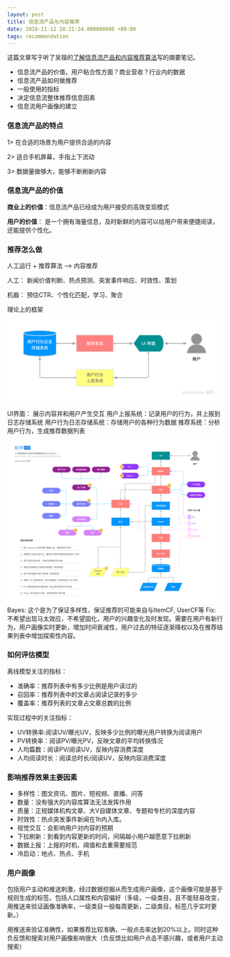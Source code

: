 ```yaml
---
layout: post
title: 信息流产品与内容推荐
date: 2018-11-12 20:21:24.000000000 +09:00
tags: recommendation
---
```

这篇文章写于听了吴锴的[了解信息流产品和内容推荐算法](https://www.zhihu.com/lives/911597815757672448)写的摘要笔记。
* 信息流产品的价值，用户粘合性方面？商业营收？行业内的数据
* 信息流产品如何做推荐
* 一般使用的指标
* 决定信息流整体推荐信息因素
* 信息流用户画像的建立

### 信息流产品的特点

1> 在合适的场景为用户提供合适的内容

2> 适合手机屏幕，手指上下流动

3> 数据量做够大，能够不断刷新内容

### 信息流产品的价值
**商业上的价值**：信息流产品已经成为用户接受的高效变现模式

**用户的价值**： 是一个拥有海量信息，及时新鲜的内容可以给用户带来便捷阅读，还能提供个性化。


### 推荐怎么做

人工运行 + 推荐算法 ——> 内容推荐

人工： 新闻价值判断、热点预测、突发事件响应、时效性、策划

机器： 预估CTR、个性化匹配，学习、聚合

理论上的框架
![](/assets/images/feedrec_1.png)

UI界面： 展示内容并和用户产生交互
用户上报系统：记录用户的行为，并上报到日志存储系统
用户行为日志存储系统：存储用户的各种行为数据
推荐系统：分析用户行为，生成推荐数据列表

![](/assets/images/feedrec_2.png)
Bayes: 这个是为了保证多样性，保证推荐的可能来自与ItemCF, UserCF等
Fix: 不希望出现马太效应，不希望固化，用户的兴趣变化及时发现。需要在用户有新行为，用户画像实时更新，增加时间衰减性，用户过去的特征逐渐降权以及在推荐结果列表中增加探索性内容。

### 如何评估模型
离线模型关注的指标：

* 准确率：推荐列表中有多少比例是用户读过的
* 召回率：推荐列表中的文章占阅读记录的多少
* 覆盖率：推荐列表的文章占文章总数的比例

实现过程中的关注指标：

* UV转换率:阅读UV/曝光UV，反映多少比例的曝光用户转换为阅读用户
* PV转换率：阅读PV/曝光PV，反映文章的平均转换情况
* 人均篇数：阅读PV/阅读UV，反映内容消费深度
* 人均阅读时长：阅读总时长/阅读UV，反映内容消费深度

### 影响推荐效果主要因素

* 多样性：图文资讯、图片、短视频、直播、问答
* 数量：没有强大的内容库算法无法发挥作用
* 质量：正规媒体机构文章、大V自媒体文章、专题和专栏的深度内容
* 时效性：热点突发事件新闻在1h内入库。
* 视觉交互：会影响用户对内容的预期
* 下拉刷新：到看到内容更新的时间，间隔越小用户越愿意下拉刷新
* 数据上报：上报的时机、阈值和去重需要规范
* 冷启动：地点、热点、手机

### 用户画像
包括用户主动和推送刺激，经过数据挖掘从而生成用户画像，这个画像可能是基于规则生成的标签。包括人口属性和内容偏好（多级，一级类目，且不能轻易改变，用推送来验证画像准确率，一级类目一般每周更新，二级类目，标签几乎实时更新。）

用推送来验证准确性，如果推荐比较准确，一般点击率达到20%以上。同时这种负反馈和搜索对用户画像影响很大（负反馈比如用户点击不感兴趣，或者用户主动搜索）
